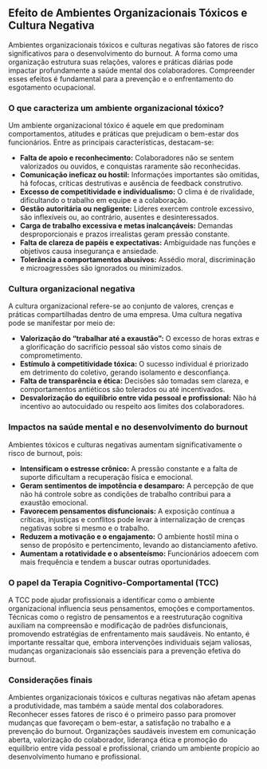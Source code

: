 ## Efeito de Ambientes Organizacionais Tóxicos e Cultura Negativa

Ambientes organizacionais tóxicos e culturas negativas são fatores de risco significativos para o desenvolvimento do burnout. A forma como uma organização estrutura suas relações, valores e práticas diárias pode impactar profundamente a saúde mental dos colaboradores. Compreender esses efeitos é fundamental para a prevenção e o enfrentamento do esgotamento ocupacional.

### O que caracteriza um ambiente organizacional tóxico?

Um ambiente organizacional tóxico é aquele em que predominam comportamentos, atitudes e práticas que prejudicam o bem-estar dos funcionários. Entre as principais características, destacam-se:

- **Falta de apoio e reconhecimento:** Colaboradores não se sentem valorizados ou ouvidos, e conquistas raramente são reconhecidas.
- **Comunicação ineficaz ou hostil:** Informações importantes são omitidas, há fofocas, críticas destrutivas e ausência de feedback construtivo.
- **Excesso de competitividade e individualismo:** O clima é de rivalidade, dificultando o trabalho em equipe e a colaboração.
- **Gestão autoritária ou negligente:** Líderes exercem controle excessivo, são inflexíveis ou, ao contrário, ausentes e desinteressados.
- **Carga de trabalho excessiva e metas inalcançáveis:** Demandas desproporcionais e prazos irrealistas geram pressão constante.
- **Falta de clareza de papéis e expectativas:** Ambiguidade nas funções e objetivos causa insegurança e ansiedade.
- **Tolerância a comportamentos abusivos:** Assédio moral, discriminação e microagressões são ignorados ou minimizados.

### Cultura organizacional negativa

A cultura organizacional refere-se ao conjunto de valores, crenças e práticas compartilhadas dentro de uma empresa. Uma cultura negativa pode se manifestar por meio de:

- **Valorização do “trabalhar até a exaustão”:** O excesso de horas extras e a glorificação do sacrifício pessoal são vistos como sinais de comprometimento.
- **Estímulo à competitividade tóxica:** O sucesso individual é priorizado em detrimento do coletivo, gerando isolamento e desconfiança.
- **Falta de transparência e ética:** Decisões são tomadas sem clareza, e comportamentos antiéticos são tolerados ou até incentivados.
- **Desvalorização do equilíbrio entre vida pessoal e profissional:** Não há incentivo ao autocuidado ou respeito aos limites dos colaboradores.

### Impactos na saúde mental e no desenvolvimento do burnout

Ambientes tóxicos e culturas negativas aumentam significativamente o risco de burnout, pois:

- **Intensificam o estresse crônico:** A pressão constante e a falta de suporte dificultam a recuperação física e emocional.
- **Geram sentimentos de impotência e desamparo:** A percepção de que não há controle sobre as condições de trabalho contribui para a exaustão emocional.
- **Favorecem pensamentos disfuncionais:** A exposição contínua a críticas, injustiças e conflitos pode levar à internalização de crenças negativas sobre si mesmo e o trabalho.
- **Reduzem a motivação e o engajamento:** O ambiente hostil mina o senso de propósito e pertencimento, levando ao distanciamento afetivo.
- **Aumentam a rotatividade e o absenteísmo:** Funcionários adoecem com mais frequência e tendem a buscar outras oportunidades.

### O papel da Terapia Cognitivo-Comportamental (TCC)

A TCC pode ajudar profissionais a identificar como o ambiente organizacional influencia seus pensamentos, emoções e comportamentos. Técnicas como o registro de pensamentos e a reestruturação cognitiva auxiliam na compreensão e modificação de padrões disfuncionais, promovendo estratégias de enfrentamento mais saudáveis. No entanto, é importante ressaltar que, embora intervenções individuais sejam valiosas, mudanças organizacionais são essenciais para a prevenção efetiva do burnout.

### Considerações finais

Ambientes organizacionais tóxicos e culturas negativas não afetam apenas a produtividade, mas também a saúde mental dos colaboradores. Reconhecer esses fatores de risco é o primeiro passo para promover mudanças que favoreçam o bem-estar, a satisfação no trabalho e a prevenção do burnout. Organizações saudáveis investem em comunicação aberta, valorização do colaborador, liderança ética e promoção do equilíbrio entre vida pessoal e profissional, criando um ambiente propício ao desenvolvimento humano e profissional.